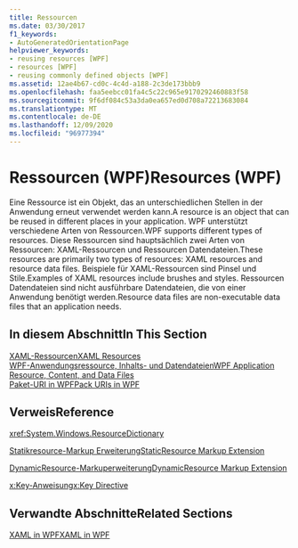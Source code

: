```yaml
---
title: Ressourcen
ms.date: 03/30/2017
f1_keywords:
- AutoGeneratedOrientationPage
helpviewer_keywords:
- reusing resources [WPF]
- resources [WPF]
- reusing commonly defined objects [WPF]
ms.assetid: 12ae4b67-cd0c-4c4d-a188-2c3de173bbb9
ms.openlocfilehash: faa5eebcc01fa4c5c22c965e9170292460883f58
ms.sourcegitcommit: 9f6df084c53a3da0ea657ed0d708a72213683084
ms.translationtype: MT
ms.contentlocale: de-DE
ms.lasthandoff: 12/09/2020
ms.locfileid: "96977394"
---
```

# <a name="resources-wpf"></a><span data-ttu-id="64bc6-102">Ressourcen (WPF)</span><span class="sxs-lookup"><span data-stu-id="64bc6-102">Resources (WPF)</span></span>
<span data-ttu-id="64bc6-103">Eine Ressource ist ein Objekt, das an unterschiedlichen Stellen in der Anwendung erneut verwendet werden kann.</span><span class="sxs-lookup"><span data-stu-id="64bc6-103">A resource is an object that can be reused in different places in your application.</span></span> <span data-ttu-id="64bc6-104">WPF unterstützt verschiedene Arten von Ressourcen.</span><span class="sxs-lookup"><span data-stu-id="64bc6-104">WPF supports different types of resources.</span></span> <span data-ttu-id="64bc6-105">Diese Ressourcen sind hauptsächlich zwei Arten von Ressourcen: XAML-Ressourcen und Ressourcen Datendateien.</span><span class="sxs-lookup"><span data-stu-id="64bc6-105">These resources are primarily two types of resources: XAML resources and resource data files.</span></span> <span data-ttu-id="64bc6-106">Beispiele für XAML-Ressourcen sind Pinsel und Stile.</span><span class="sxs-lookup"><span data-stu-id="64bc6-106">Examples of XAML resources include brushes and styles.</span></span> <span data-ttu-id="64bc6-107">Ressourcen Datendateien sind nicht ausführbare Datendateien, die von einer Anwendung benötigt werden.</span><span class="sxs-lookup"><span data-stu-id="64bc6-107">Resource data files are non-executable data files that an application needs.</span></span>  
  
## <a name="in-this-section"></a><span data-ttu-id="64bc6-108">In diesem Abschnitt</span><span class="sxs-lookup"><span data-stu-id="64bc6-108">In This Section</span></span>  
 [<span data-ttu-id="64bc6-109">XAML-Ressourcen</span><span class="sxs-lookup"><span data-stu-id="64bc6-109">XAML Resources</span></span>](/dotnet/desktop-wpf/fundamentals/xaml-resources-define)  
 [<span data-ttu-id="64bc6-110">WPF-Anwendungsressource, Inhalts- und Datendateien</span><span class="sxs-lookup"><span data-stu-id="64bc6-110">WPF Application Resource, Content, and Data Files</span></span>](../app-development/wpf-application-resource-content-and-data-files.md)  
 [<span data-ttu-id="64bc6-111">Paket-URI in WPF</span><span class="sxs-lookup"><span data-stu-id="64bc6-111">Pack URIs in WPF</span></span>](../app-development/pack-uris-in-wpf.md)  
  
## <a name="reference"></a><span data-ttu-id="64bc6-112">Verweis</span><span class="sxs-lookup"><span data-stu-id="64bc6-112">Reference</span></span>  
 <xref:System.Windows.ResourceDictionary>  
  
 [<span data-ttu-id="64bc6-113">Statikresource-Markup Erweiterung</span><span class="sxs-lookup"><span data-stu-id="64bc6-113">StaticResource Markup Extension</span></span>](staticresource-markup-extension.md)  
  
 [<span data-ttu-id="64bc6-114">DynamicResource-Markuperweiterung</span><span class="sxs-lookup"><span data-stu-id="64bc6-114">DynamicResource Markup Extension</span></span>](dynamicresource-markup-extension.md)  
  
 [<span data-ttu-id="64bc6-115">x:Key-Anweisung</span><span class="sxs-lookup"><span data-stu-id="64bc6-115">x:Key Directive</span></span>](/dotnet/desktop-wpf/xaml-services/xkey-directive)  
  
## <a name="related-sections"></a><span data-ttu-id="64bc6-116">Verwandte Abschnitte</span><span class="sxs-lookup"><span data-stu-id="64bc6-116">Related Sections</span></span>  
 [<span data-ttu-id="64bc6-117">XAML in WPF</span><span class="sxs-lookup"><span data-stu-id="64bc6-117">XAML in WPF</span></span>](xaml-in-wpf.md)
